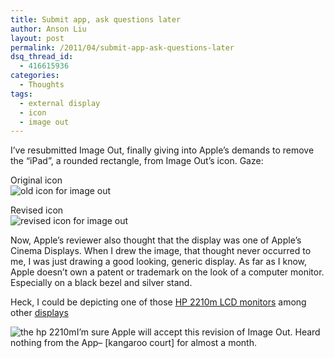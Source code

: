 ```yaml
---
title: Submit app, ask questions later
author: Anson Liu
layout: post
permalink: /2011/04/submit-app-ask-questions-later
dsq_thread_id:
  - 416615936
categories:
  - Thoughts
tags:
  - external display
  - icon
  - image out
---
```

I&#8217;ve resubmitted Image Out, finally giving into Apple&#8217;s demands to remove the &#8220;iPad&#8221;, a rounded rectangle, from Image Out&#8217;s icon. Gaze:

Original icon  
<img class="alignnone size-full wp-image-595" title="old icon 114" src="https://i0.wp.com/apparentetch.com/wp-content/uploads/2011/04/old-icon-114.png?resize=117%2C117" alt="old icon for image out" data-recalc-dims="1" />

Revised icon  
<img class="alignnone size-full wp-image-596" title="revised icon 114" src="https://i0.wp.com/apparentetch.com/wp-content/uploads/2011/04/revised-icon-114.png?resize=114%2C114" alt="revised icon for image out" data-recalc-dims="1" />

Now, Apple&#8217;s reviewer also thought that the display was one of Apple&#8217;s Cinema Displays. When I drew the image, that thought never occurred to me, I was just drawing a good looking, generic display. As far as I know, Apple doesn&#8217;t own a patent or trademark on the look of a computer monitor.  
Especially on a black bezel and silver stand.

<p style="text-align: center;">
  <!--more Read More → -->
</p>

Heck, I could be depicting one of those <a href="http://www.amazon.com/HP-2210m-21-5-Inch-Diagonal-Monitor/dp/B003FMUL6S/ref=sr_1_3?ie=UTF8&qid=1303277788&sr=8-3" target="_blank">HP 2210m LCD monitors</a> among other <a href="http://www.amazon.com/s/ref=nb_sb_noss?url=search-alias%3Delectronics&field-keywords=dell+monitor&x=0&y=0" target="_blank">displays</a>

<img class="aligncenter size-full wp-image-597" title="hp 2210m" src="https://i2.wp.com/apparentetch.com/wp-content/uploads/2011/04/hp-2210m.jpg?resize=300%2C300" alt="the hp 2210m" data-recalc-dims="1" />I&#8217;m sure Apple will accept this revision of Image Out. Heard nothing from the App&#8211; [kangaroo court] for almost a month.

&nbsp;